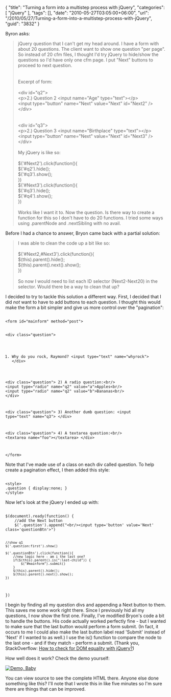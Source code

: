 {
	"title": "Turning a form into a multistep process with jQuery",
	"categories": [
		"jQuery"
	],
	"tags": [],
	"date": "2010-05-27T03:05:00+06:00",
	"url": "/2010/05/27/Turning-a-form-into-a-multistep-process-with-jQuery",
	"guid": "3832"
}

Byron asks:
<p>
<blockquote>
jQuery question that I can't get my head around.  I have a form with about 20 questions.  The client want to show one question "per page".  So instead of 20 cfm files, I thought I'd try jQuery to hide/show the questions so I'd have only one cfm page.  I put "Next" buttons to proceed to next question.
<br/><br/>
<br/>
Excerpt of form:<br/>
<br/>
&lt;div id="q2"&gt;<br/>
&lt;p&gt;2.) Question 2 &lt;input name="Age" type="text"&gt;&lt;/p&gt;<br/>
&lt;input type="button" name="Next" value="Next" id="Next2" /&gt;<br/>
&lt;/div&gt;<br/>
<br/><br/>
&lt;div id="q3"&gt;<br/>
&lt;p&gt;2.) Question 3 &lt;input name="Birthplace" type="text"&gt;&lt;/p&gt;<br/>
&lt;input type="button" name="Next" value="Next" id="Next3" /&gt;<br/>
&lt;/div><br/>
<br/>
My jQuery is like so:<br/>
<br/>
$('#Next2').click(function(){<br/>
       $('#q2').hide();<br/>
       $('#q3').show();<br/>
})<br/>
$('#Next3').click(function(){<br/>
       $('#q3').hide();<br/>
       $('#q4').show();<br/>
})<br/>
<br/>
Works like I want it to.  Now the question.  Is there way to create a function for this so I don't have to do 20 functions.  I tried some ways using .parentNode and .nextSibling with no avail.
</blockquote>

<p>

Before I had a chance to answer, Bryon came back with a partial solution:

<p>

<blockquote>
I was able to clean the code up  a bit like so:<br/>
<br/>
$('#Next2,#Next3').click(function(){<br/>
       $(this).parent().hide();<br/>
       $(this).parent().next().show();<br/>
       })<br/>
<br/>
So now I would need to list each ID selector (Next2-Next20) in the selector.  Would there be a way to clean that up?
</blockquote>

<p>

I decided to try to tackle this solution a different way. First, I decided that I did <i>not</i> want to have to add buttons to each question. I thought this would make the form a bit simpler and give us more control over the "pagination":

<p>

<code>
&lt;form id="mainform" method="post"&gt;

&lt;div class="question"&gt;
1) Why do you rock, Raymond? &lt;input type="text" name="whyrock"&gt;
&lt;/div&gt;

&lt;div class="question"&gt;
2) A radio question:&lt;br/&gt;
&lt;input type="radio" name="q2" value="a"&gt;Apples&lt;br/&gt;
&lt;input type="radio" name="q2" value="b"&gt;Bananas&lt;br/&gt;
&lt;/div&gt;

&lt;div class="question"&gt;
3) Another dumb question: &lt;input type="text" name="q3"&gt;
&lt;/div&gt;

&lt;div class="question"&gt;
4) A textarea question:&lt;br/&gt;
&lt;textarea name="foo"&gt;&lt;/textarea&gt;
&lt;/div&gt;

&lt;/form&gt;
</code>

<p>

Note that I've made use of a class on each div called question. To help create a pagination effect, I then added this style:

<p>

<code>
&lt;style&gt;
.question { display:none; }
&lt;/style&gt;
</code>

<p>

Now let's look at the jQuery I ended up with:

<p>

<code>
$(document).ready(function() {
	//add the Next button
	$('.question').append("&lt;br/&gt;&lt;input type='button' value='Next' class='questionBtn'&gt;")
	
	//show q1
	$('.question:first').show()
	
	$('.questionBtn').click(function(){
		//new logic here - am i the last one?
		if($(this).parent().is(":last-child")) {
			$("#mainform").submit()
		}
		$(this).parent().hide();
		$(this).parent().next().show();
	})
})
</code>

<p>

I begin by finding all my question divs and appending a Next button to them. This saves me some work right there. Since I previously hid all my questions, I now show the first one. Finally, I've modified Bryon's code a bit to handle the buttons. His code actually worked perfectly fine - but I wanted to make sure that the last button would perform a form submit. (In fact, it occurs to me I could also make the last button label read 'Submit' instead of 'Next' if I wanted to as well.) I use the is() function to compare the node to the last one - and if they match - perform a submit. (Thank you, StackOverflow: <a href="http://stackoverflow.com/questions/2448291/how-to-check-for-dom-equality-with-jquery">How to check for DOM equality with jQuery?</a>)

<p>

How well does it work? Check the demo yourself:

<p>

<a href="http://www.raymondcamden.com/demos/may272010/test3.cfm"><img src="https://static.raymondcamden.com/images/cfjedi/icon_128.png" title="Demo, Baby" border="0"></a>

<p>

You can view source to see the complete HTML there. Anyone else done something like this? I'll note that I wrote this in like five minutes so I'm sure there are things that can be improved.